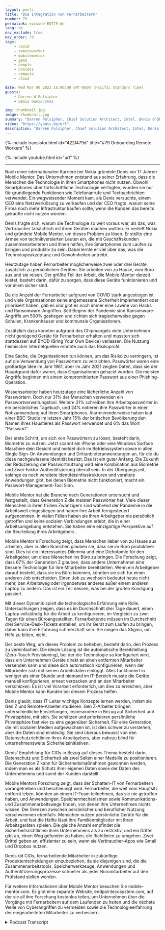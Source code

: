 ```yaml
---
layout: posts
title: "Die Integration von Fernarbeitern"
number: 79
permalink: episode-EDT79-de
lang: de
nav_exclude: true
nav_order: 79
tags:
    - covid
    - remoteworker
    - mobilementor
    - genz
    - people
    - process
    - compute
    - cloud

date: Wed Mar 09 2022 16:00:00 GMT-0800 (Pacific Standard Time)
guests:
    - Darren W Pulsipher
    - Denis O&#39;Shea

img: thumbnail.jpg
image: thumbnail.jpg
summary: "Darren Pulsipher, Chief Solution Architect, Intel, Denis O'Shea, Gründer von Mobile Mentor, über seine Erfahrung, Forschung und Ratschläge zur Einarbeitung von Remote-Mitarbeitern, insbesondere der Generation Z."
video: "https://youtu.be/url"
description: "Darren Pulsipher, Chief Solution Architect, Intel, Denis O'Shea, Gründer von Mobile Mentor, über seine Erfahrung, Forschung und Ratschläge zur Einarbeitung von Remote-Mitarbeitern, insbesondere der Generation Z."
---
```


<div>
{% include transistor.html id="422f479d" title="#79 Onboarding Remote Workers" %}

{% include youtube.html id="url" %}
</div>

---

Nach einer internationalen Karriere bei Nokia gründete Denis vor 17 Jahren Mobile Mentor. Das Unternehmen entstand aus seiner Erfahrung, dass die Menschen die Technologie in ihren Smartphones nicht nutzen. Obwohl Smartphones über fortschrittliche Technologie verfügten, wurden sie nur für grundlegende Funktionen wie Telefonanrufe und Textnachrichten verwendet. Ein wegweisender Moment kam, als Denis versuchte, einem CEO eine Netzwerklösung zu verkaufen und der CEO fragte, warum seine Firma noch mehr Infrastruktur kaufen sollte, wenn die Kunden das bereits gekaufte nicht nutzen würden.

Denis fragte sich, warum die Technologie so weit voraus war, als das, was Verbraucher tatsächlich mit ihren Geräten machen wollten. Er verließ Nokia und gründete Mobile Mentor, um dieses Problem zu lösen. Er stellte eine Armee von technikversierten Leuten ein, die mit Geschäftskunden zusammenarbeiteten und ihnen halfen, ihre Smartphones zum Laufen zu bringen und produktiv zu sein. Dabei lernte er viel über das, was die Technologieakzeptanz und Gewohnheiten antreibt.

Heutzutage haben Fernarbeiter möglicherweise zwei oder drei Geräte, zusätzlich zu persönlichen Geräten. Sie arbeiten von zu Hause, vom Büro aus und sie reisen. Der größte Teil der Arbeit, die Mobile Mentor derzeit leistet, besteht darin, dafür zu sorgen, dass diese Geräte funktionieren und vor allem sicher sind.

Da die Anzahl der Fernarbeiter aufgrund von COVID stark angestiegen ist und viele Organisationen keine angemessene Sicherheit implementiert oder priorisiert haben, gab es und gibt es noch immer eine Lawine von Hacks und Ransomware-Angriffen. Seit Beginn der Pandemie sind Ransomware-Angriffe um 500% gestiegen und richten sich tragischerweise gegen Schulen, Krankenhäuser und kommunale Organisationen.

Zusätzlich dazu konnten aufgrund des Chipmangels viele Unternehmen nicht genügend Geräte für Fernarbeiter erhalten und mussten sich stattdessen auf BYOD (Bring Your Own Device) verlassen. Die Nutzung heimischer Internetquellen erhöhte auch das Risikoprofil.

Eine Sache, die Organisationen tun können, um das Risiko zu verringern, ist auf die Verwendung von Passwörtern zu verzichten. Passwörter waren eine großartige Idee im Jahr 1961, aber im Jahr 2021 zeigten Daten, dass sie der Hauptgrund dafür waren, dass Organisationen gehackt wurden. Die meisten Angriffe beginnen mit einem kompromittierten Passwort aus einer Phishing-Operation.

Wissensarbeiter haben heutzutage eine lächerliche Anzahl von Passwörtern. Doch nur 31% der Menschen verwenden ein Passwortverwaltungstool. Weitere 31% schreiben ihre Arbeitspasswörter in ein persönliches Tagebuch, und 24% notieren ihre Passwörter in einer Notizanwendung auf ihren Smartphones. Alarmierenderweise haben laut einer BBC-Studie im letzten Jahr 15% der britischen Bevölkerung den Namen ihres Haustieres als Passwort verwendet und 6% das Wort "Passwort".

Der erste Schritt, um sich von Passwörtern zu lösen, besteht darin, Biometrie zu nutzen. Jetzt scannt ein iPhone oder eine Windows Surface Maschine dein Gesicht und meldet dich im Betriebssystem sowie in allen Single Sign-On Anwendungen und Drittanbieteranwendungen an, für die du diese nachgewiesene Identität besitzt. Das ist ein guter Anfang. Die Zukunft der Reduzierung der Passwortnutzung wird eine Kombination aus Biometrie und Zwei-Faktor-Authentifizierung überall sein. In der Übergangszeit, solange es noch veraltete Identitätsinfrastrukturen und veraltete Anwendungen gibt, bei denen Biometrie nicht funktioniert, macht ein Passwort-Management-Tool Sinn.

Mobile Mentor hat die Branche nach Generationen untersucht und festgestellt, dass Generation Z die meisten Passwörter hat. Viele dieser Menschen in ihren frühen Zwanzigern sind während der Pandemie in die Arbeitswelt eingestiegen und haben ihre Arbeit ferngesteuert aufgenommen. In vielen Fällen haben sie ihren Arbeitgeber nie persönlich getroffen und keine sozialen Verbindungen erlebt, die in einer Arbeitsumgebung entstehen. Sie haben eine einzigartige Perspektive auf die Beurteilung ihres Arbeitgebers.

Mobile Mentor's Forschung zeigt, dass Menschen lieber von zu Hause aus arbeiten, aber in allen Branchen glauben sie, dass sie im Büro produktiver sind. Dies ist ein interessantes Dilemma und eine Dichotomie für den Arbeitgeber, um diese Menschen ins Büro zu bringen. Die Forschung zeigt, dass 67% der Generation Z glauben, dass andere Unternehmen eine bessere Technologie für ihre Mitarbeiter bereitstellen. Wenn ein Arbeitgeber darauf besteht, dass sie ins Büro kommen, könnten sie sich für einen anderen Job entscheiden. Einen Job zu wechseln bedeutet heute nicht mehr, den Arbeitsweg oder irgendetwas anderes außer einem anderen Laptop zu ändern. Das ist ein Teil dessen, was bei der großen Kündigung passiert.

Mit dieser Dynamik spielt die technologische Erfahrung eine Rolle. Untersuchungen zeigen, dass es im Durchschnitt drei Tage dauert, einen Laptop vollständig für die Arbeit zu konfigurieren, im Vergleich zu zwei Tagen für einen Büroangestellten. Fernarbeitende müssen im Durchschnitt drei Service-Desk-Tickets erstellen, um ihr Gerät zum Laufen zu bringen, daher kann ihre Erfahrung schmerzhaft sein. Sie mögen das Stigma, um Hilfe zu bitten, nicht.

Der beste Weg, um dieses Problem zu beheben, besteht darin, den Prozess zu vereinfachen. Die ideale Lösung ist die automatische Bereitstellung (Zero-Touch Provisioning), bei der die Technologie so konfiguriert wird, dass ein Unternehmen Geräte direkt an einen entfernten Mitarbeiter versenden kann und diese sich automatisch konfigurieren, wenn der Mitarbeiter sich mit seinen Arbeitsdaten einloggt. Alles funktioniert in weniger als einer Stunde und niemand im IT-Bereich musste die Geräte manuell konfigurieren, erneut verpacken und an den Mitarbeiter verschicken. Es ist viel Vorarbeit erforderlich, um dies zu erreichen, aber Mobile Mentor kann Kunden bei diesem Prozess helfen.

Denis glaubt, dass IT-Leiter wichtige Konzepte lernen werden, indem sie Gen Z und Remote-Arbeiter studieren. Gen Z-Arbeiter bringen unterschiedliche Einstellungen, insbesondere in Bezug auf Sicherheit und Privatsphäre, mit sich. Sie schätzen und priorisieren persönliche Privatsphäre fast vier zu eins gegenüber Sicherheit. Für eine Generation, die mit sozialen Medien aufgewachsen ist, ist dies schwer zu verstehen, aber die Daten sind eindeutig. Sie sind überaus bewusst von den Datenschutzrichtlinien ihres Arbeitgebers, aber nahezu blind für unternehmensweite Sicherheitsinitiativen.

Denis' Empfehlung für CIOs in Bezug auf dieses Thema besteht darin, Datenschutz und Sicherheit als zwei Seiten einer Medaille zu positionieren. Die Generation Z kann für Sicherheitsmaßnahmen gewonnen werden, indem man es als Schutz ihrer eigenen Daten sowie der Daten des Unternehmens und somit der Kunden darstellt.

Mobile Mentors Forschung zeigt, dass der Schatten-IT von Fernarbeitern vorangetrieben und beschleunigt wird. Fernarbeiter, die weit vom Hauptsitz entfernt leben, könnten an einem IT-Team teilnehmen, das sie nie getroffen haben, und Anwendungen, Speichermechanismen sowie Kommunikations- und Zusammenarbeitswege finden, von denen ihre Unternehmen nichts wissen. Die Grenzen zwischen persönlicher und beruflicher Nutzung verschwimmen ebenfalls. Menschen nutzen persönliche Geräte für die Arbeit, und fast die Hälfte lässt ihre Familienmitglieder mit ihren Arbeitsgeräten spielen. Die gleiche Anzahl empfindet die Sicherheitsrichtlinien ihres Unternehmens als zu restriktiv, und ein Drittel gibt an, einen Weg gefunden zu haben, die Richtlinien zu umgehen. Zwei Drittel geben an, effizienter zu sein, wenn sie Verbraucher-Apps wie Gmail und Dropbox nutzen.

Denis rät CIOs, fernarbeitende Mitarbeiter in zukünftige Produktentscheidungen einzubeziehen, da sie diejenigen sind, die die Zusammenarbeitstools, Speicherwerkzeuge, Anwendungen und Authentifizierungsprozesse schneller als jeder Büromitarbeiter auf den Prüfstand stellen werden.

Für weitere Informationen über Mobile Mentor besuchen Sie mobile-mentor.com. Es gibt eine separate Website, endpointecosystem.com, auf der sie all ihre Forschung kostenlos teilen, um Unternehmen über die Vorgänge mit Fernarbeitern auf dem Laufenden zu halten und die nächste Welle von Cyberangriffen zu vermeiden sowie die Technologieerfahrung der eingearbeiteten Mitarbeiter zu verbessern.



<details>
<summary> Podcast Transcript </summary>

<p></p>

</details>
